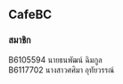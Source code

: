 ## CafeBC</br>
### สมาชิก </br >
B6105594 นายธนพัฒน์ ฉิมกูล </br >
B6117702 นางสาวศศิมา อุทัยวรรณ์ 
